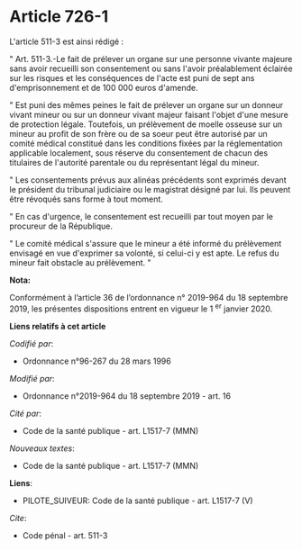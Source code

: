 # Article 726-1

L'article 511-3 est ainsi rédigé :

" Art. 511-3.-Le fait de prélever un organe sur une personne vivante majeure sans avoir recueilli son consentement ou sans
l'avoir préalablement éclairée sur les risques et les conséquences de l'acte est puni de sept ans d'emprisonnement et de 100
000 euros d'amende.

" Est puni des mêmes peines le fait de prélever un organe sur un donneur vivant mineur ou sur un donneur vivant majeur
faisant l'objet d'une mesure de protection légale. Toutefois, un prélèvement de moelle osseuse sur un mineur au profit de son
frère ou de sa soeur peut être autorisé par un comité médical constitué dans les conditions fixées par la réglementation
applicable localement, sous réserve du consentement de chacun des titulaires de l'autorité parentale ou du représentant légal
du mineur.

" Les consentements prévus aux alinéas précédents sont exprimés devant le président du tribunal judiciaire ou le magistrat
désigné par lui. Ils peuvent être révoqués sans forme à tout moment.

" En cas d'urgence, le consentement est recueilli par tout moyen par le procureur de la République.

" Le comité médical s'assure que le mineur a été informé du prélèvement envisagé en vue d'exprimer sa volonté, si celui-ci y
est apte. Le refus du mineur fait obstacle au prélèvement. "

**Nota:**

Conformément à l’article 36 de l’ordonnance n° 2019-964 du 18 septembre 2019, les présentes dispositions entrent en vigueur
le 1
  <sup>er</sup> janvier 2020.

**Liens relatifs à cet article**

_Codifié par_:

  - Ordonnance n°96-267 du 28 mars 1996

_Modifié par_:

  - Ordonnance n°2019-964 du 18 septembre 2019 - art. 16

_Cité par_:

  - Code de la santé publique - art. L1517-7 (MMN)

_Nouveaux textes_:

  - Code de la santé publique - art. L1517-7 (MMN)

**Liens**:

  - PILOTE_SUIVEUR: Code de la santé publique - art. L1517-7 (V)

_Cite_:

  - Code pénal - art. 511-3
